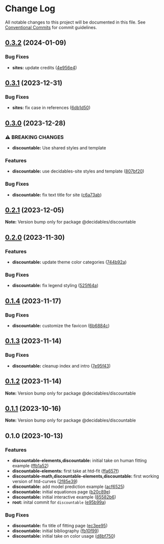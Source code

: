 # Change Log

All notable changes to this project will be documented in this file.
See [Conventional Commits](https://conventionalcommits.org) for commit guidelines.

## [0.3.2](https://github.com/decidables/decidables/compare/@decidables/discountable@0.3.1...@decidables/discountable@0.3.2) (2024-01-09)


### Bug Fixes

* **sites:** update credits ([4e956e4](https://github.com/decidables/decidables/commit/4e956e4d6f693aaf96302e89cfe18a0fcfbc3b45))



## [0.3.1](https://github.com/decidables/decidables/compare/@decidables/discountable@0.3.0...@decidables/discountable@0.3.1) (2023-12-31)


### Bug Fixes

* **sites:** fix case in references ([6db1d50](https://github.com/decidables/decidables/commit/6db1d5081d2e60c13896a1a25cc77200c7a9a857))



## [0.3.0](https://github.com/decidables/decidables/compare/@decidables/discountable@0.2.1...@decidables/discountable@0.3.0) (2023-12-28)


### ⚠ BREAKING CHANGES

* **discountable:** Use shared styles and template

### Features

* **discountable:** use decidables-site styles and template ([807bf20](https://github.com/decidables/decidables/commit/807bf20b77ce04749885dd579c25fa8de07620b8))


### Bug Fixes

* **discountable:** fix text title for site ([c6a73ab](https://github.com/decidables/decidables/commit/c6a73abe9f537e55bf55778db8f71628e33e950a))



## [0.2.1](https://github.com/decidables/decidables/compare/@decidables/discountable@0.2.0...@decidables/discountable@0.2.1) (2023-12-05)

**Note:** Version bump only for package @decidables/discountable





## [0.2.0](https://github.com/decidables/decidables/compare/@decidables/discountable@0.1.4...@decidables/discountable@0.2.0) (2023-11-30)


### Features

* **discountable:** update theme color categories ([744b92a](https://github.com/decidables/decidables/commit/744b92a25cb5130f2d1703b1e490bb193f347714))


### Bug Fixes

* **discountable:** fix legend styling ([525f64a](https://github.com/decidables/decidables/commit/525f64a32b933a79f2124b6965b119e2f6a95516))



## [0.1.4](https://github.com/decidables/decidables/compare/@decidables/discountable@0.1.3...@decidables/discountable@0.1.4) (2023-11-17)


### Bug Fixes

* **discountable:** customize the favicon ([6b6884c](https://github.com/decidables/decidables/commit/6b6884c934e092eb4438f6818c553cb7ffcf2d83))



## [0.1.3](https://github.com/decidables/decidables/compare/@decidables/discountable@0.1.2...@decidables/discountable@0.1.3) (2023-11-14)


### Bug Fixes

* **discountable:** cleanup index and intro ([7e95f43](https://github.com/decidables/decidables/commit/7e95f43eb94604fd9142af85836f5a650177414b))



## [0.1.2](https://github.com/decidables/decidables/compare/@decidables/discountable@0.1.1...@decidables/discountable@0.1.2) (2023-11-14)

**Note:** Version bump only for package @decidables/discountable





## [0.1.1](https://github.com/decidables/decidables/compare/@decidables/discountable@0.1.0...@decidables/discountable@0.1.1) (2023-10-16)

**Note:** Version bump only for package @decidables/discountable





## 0.1.0 (2023-10-13)


### Features

* **discountable-elements,discountable:** initial take on human fitting example ([ffb1a52](https://github.com/decidables/decidables/commit/ffb1a52f1ebdbb229fd88045028122255dbc4c3c))
* **discountable-elements:** first take at htd-fit ([ffa657f](https://github.com/decidables/decidables/commit/ffa657fe6b34cb0473c7262246547ee0f02701bf))
* **discountable-math,discountable-elements,discountable:** first working version of htd-curves ([2f85e39](https://github.com/decidables/decidables/commit/2f85e39d21ae6bc4e64b12c879a145d87de406cb))
* **discountable:** add model prediction example ([acf6525](https://github.com/decidables/decidables/commit/acf6525cfbb2b65bb8924ecf701e55a4ecc6528e))
* **discountable:** initial equationos page ([b20c89e](https://github.com/decidables/decidables/commit/b20c89e9ba26cdb56fa8c505492fdf18cefe5cdd))
* **discountable:** initial interactive example ([85582b6](https://github.com/decidables/decidables/commit/85582b6c620ef89a7f1a452ce5bef61e73879c3d))
* **root:** inital commit for `discountable` ([e95b99a](https://github.com/decidables/decidables/commit/e95b99a597d7f9a48572b8a400e5f6910439d3e5))


### Bug Fixes

* **discountable:** fix title of fitting page ([ec3ee95](https://github.com/decidables/decidables/commit/ec3ee95fe35b1bea3fd26c514946a7a0947a62b6))
* **discountable:** initial bibliography ([fb10f99](https://github.com/decidables/decidables/commit/fb10f993e74e3d823e79525ffc6d47f359b2f99c))
* **discountable:** initial take on color usage ([d8bf750](https://github.com/decidables/decidables/commit/d8bf75028443cbb155726f1fd19051100cc1976f))

